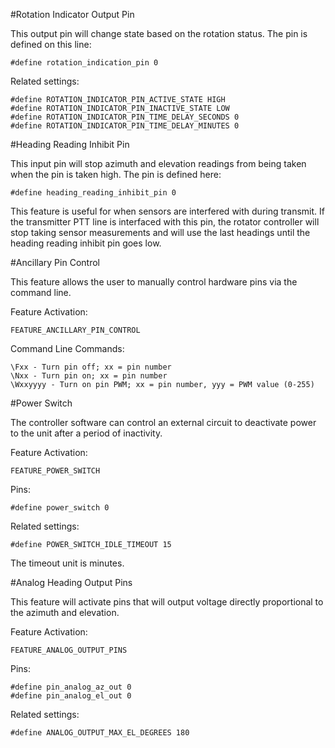 #Rotation Indicator Output Pin

This output pin will change state based on the rotation status.  The pin is defined on this line:

    #define rotation_indication_pin 0

Related settings:

    #define ROTATION_INDICATOR_PIN_ACTIVE_STATE HIGH
    #define ROTATION_INDICATOR_PIN_INACTIVE_STATE LOW
    #define ROTATION_INDICATOR_PIN_TIME_DELAY_SECONDS 0
    #define ROTATION_INDICATOR_PIN_TIME_DELAY_MINUTES 0

#Heading Reading Inhibit Pin

This input pin will stop azimuth and elevation readings from being taken when the pin is taken high.  The pin is defined here:

    #define heading_reading_inhibit_pin 0

This feature is useful for when sensors are interfered with during transmit.  If the transmitter PTT line is interfaced with this pin, the rotator controller will stop taking sensor measurements and will use the last headings until the heading reading inhibit pin goes low.

#Ancillary Pin Control

This feature allows the user to manually control hardware pins via the command line.

Feature Activation:

    FEATURE_ANCILLARY_PIN_CONTROL     

Command Line Commands:

    \Fxx - Turn pin off; xx = pin number
    \Nxx - Turn pin on; xx = pin number
    \Wxxyyyy - Turn on pin PWM; xx = pin number, yyy = PWM value (0-255)

#Power Switch

The controller software can control an external circuit to deactivate power to the unit after a period of inactivity.

Feature Activation:

    FEATURE_POWER_SWITCH

Pins:
    
    #define power_switch 0

Related settings:
  
    #define POWER_SWITCH_IDLE_TIMEOUT 15

The timeout unit is minutes.

#Analog Heading Output Pins

This feature will activate pins that will output voltage directly proportional to the azimuth and elevation.

Feature Activation:

    FEATURE_ANALOG_OUTPUT_PINS

Pins:

    #define pin_analog_az_out 0
    #define pin_analog_el_out 0

Related settings:

    #define ANALOG_OUTPUT_MAX_EL_DEGREES 180


